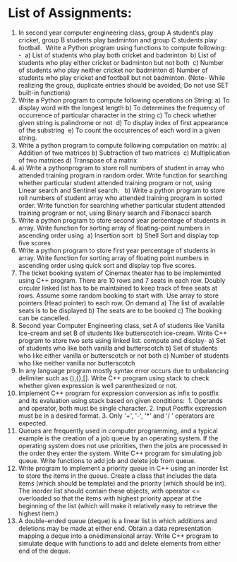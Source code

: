 # List of Assignments:
1.  In second year computer engineering class, group A student’s play cricket, group B students play badminton and group C students play football.  Write a Python program using functions to compute following: -  a) List of students who play both cricket and badminton  b) List of students who play either cricket or badminton but not both  c) Number of students who play neither cricket nor badminton d) Number of students who play cricket and football but not badminton. (Note- While realizing the group, duplicate entries should be avoided, Do not use SET built-in functions) 
2.  Write a Python program to compute following operations on String: a) To display word with the longest length b) To determines the frequency of occurrence of particular character in the string c) To check whether given string is palindrome or not  d) To display index of first appearance of the substring  e) To count the occurrences of each word in a given string.
3.  Write a python program to compute following computation on matrix: 
a) Addition of two matrices 
b) Subtraction of two matrices
 c) Multiplication of two matrices 
d) Transpose of a matrix 
4. a) Write a pythonprogram to store roll numbers of student in array who attended training program in random order. Write function for searching whether particular student attended training program or not, using Linear search and Sentinel search. 
 b) Write a python program to store roll numbers of student array who attended training program in sorted order. Write function for searching whether particular student attended training program or not, using Binary search and Fibonacci search 
5. Write a python program to store second year percentage of students in array. Write function for sorting array of floating-point numbers in ascending order using  a) Insertion sort  b) Shell Sort and display top five scores 
6. Write a python program to store first year percentage of students in array. Write function for sorting array of floating point numbers in ascending order using quick sort and display top five scores. 
7. The ticket booking system of Cinemax theater has to be implemented using C++ program. There are 10 rows and 7 seats in each row. Doubly circular linked list has to be maintained to keep track of free seats at rows. Assume some random booking to start with. Use array to store pointers (Head pointer) to each row. On demand a) The list of available seats is to be displayed b) The seats are to be booked c) The booking can be cancelled. 
8. Second year Computer Engineering class, set A of students like Vanilla Ice-cream and set B of students like butterscotch ice-cream. Write C++ program to store two sets using linked list. compute and display- a) Set of students who like both vanilla and butterscotch b) Set of students who like either vanilla or butterscotch or not both c) Number of students who like neither vanilla nor butterscotch 
9. In any language program mostly syntax error occurs due to unbalancing delimiter such as (),{},[]. Write C++ program using stack to check whether given expression is well parenthesized or not. 
10. Implement C++ program for expression conversion as infix to postfix and its evaluation using stack based on given conditions:  1. Operands and operator, both must be single character. 2. Input Postfix expression must be in a desired format. 3. Only '+', '-', '*' and '/ ' operators are expected.
11. Queues are frequently used in computer programming, and a typical example is the creation of a job queue by an operating system. If the operating system does not use priorities, then the jobs are processed in the order they enter the system. Write C++ program for simulating job queue. Write functions to add job and delete job from queue.
12. Write program to implement a priority queue in C++ using an inorder list to store the items in the queue. Create a class that includes the data items (which should be template) and the priority (which should be int). The inorder list should contain these objects, with operator <= overloaded so that the items with highest priority appear at the beginning of the list (which will make it relatively easy to retrieve the highest item.)
13. A double-ended queue (deque) is a linear list in which additions and deletions may be made at either end. Obtain a data representation mapping a deque into a onedimensional array. Write C++ program to simulate deque with functions to add and delete elements from either end of the deque.

